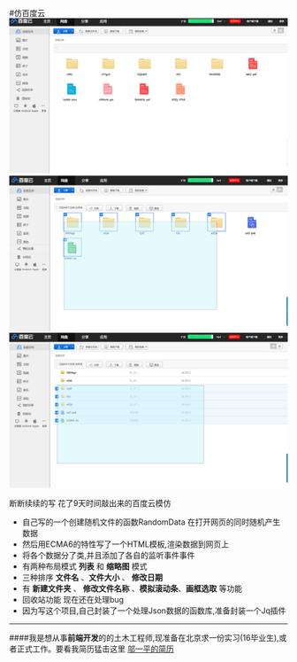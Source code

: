 #仿百度云
![](1.png)
![](3.png)
![](4.png)


断断续续的写 花了9天时间敲出来的百度云模仿
- 自己写的一个创建随机文件的函数RandomData 在打开网页的同时随机产生数据
- 然后用ECMA6的特性写了一个HTML模板,渲染数据到网页上
- 将各个数据分了类,并且添加了各自的监听事件事件
- 有两种布局模式 **列表** 和 **缩略图** 模式
- 三种排序 **文件名** 、**文件大小** 、 **修改日期**
- 有 **新建文件夹** 、 **修改文件名称** 、**模拟滚动条**、**画框选取** 等功能
-  回收站功能 现在还在处理bug
- 因为写这个项目,自己封装了一个处理Json数据的函数库,准备封装一个Jq插件

---

####我是想从事**前端开发**的的土木工程师,现准备在北京求一份实习(16毕业生),或者正式工作。要看我简历猛击这里
[邬一平的简历](http://resumeclear.applinzi.com/)